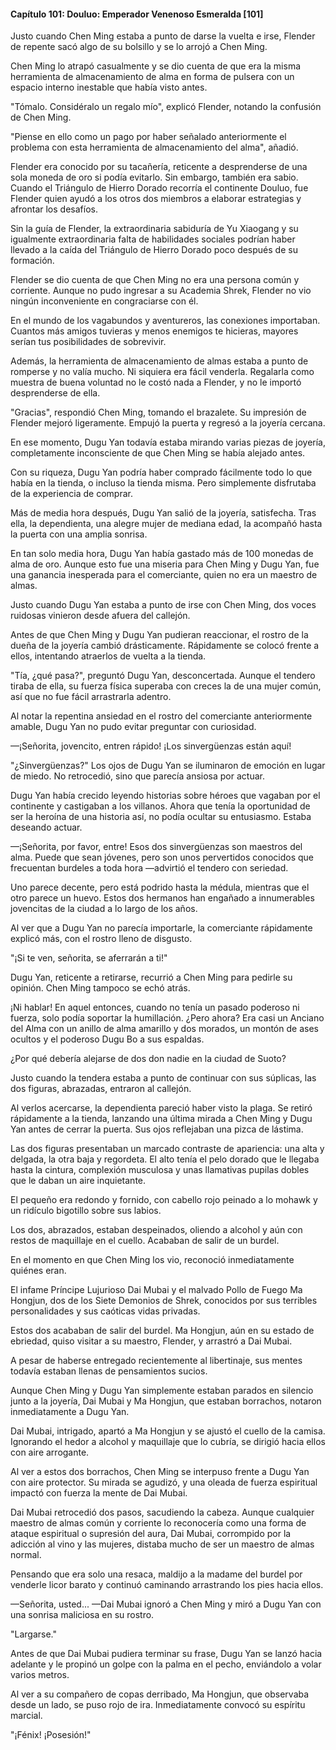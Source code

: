 
#### Capítulo 101: Douluo: Emperador Venenoso Esmeralda [101]

Justo cuando Chen Ming estaba a punto de darse la vuelta e irse, Flender de repente sacó algo de su bolsillo y se lo arrojó a Chen Ming.

Chen Ming lo atrapó casualmente y se dio cuenta de que era la misma herramienta de almacenamiento de alma en forma de pulsera con un espacio interno inestable que había visto antes.

"Tómalo. Considéralo un regalo mío", explicó Flender, notando la confusión de Chen Ming.

"Piense en ello como un pago por haber señalado anteriormente el problema con esta herramienta de almacenamiento del alma", añadió.

Flender era conocido por su tacañería, reticente a desprenderse de una sola moneda de oro si podía evitarlo. Sin embargo, también era sabio. Cuando el Triángulo de Hierro Dorado recorría el continente Douluo, fue Flender quien ayudó a los otros dos miembros a elaborar estrategias y afrontar los desafíos.

Sin la guía de Flender, la extraordinaria sabiduría de Yu Xiaogang y su igualmente extraordinaria falta de habilidades sociales podrían haber llevado a la caída del Triángulo de Hierro Dorado poco después de su formación.

Flender se dio cuenta de que Chen Ming no era una persona común y corriente. Aunque no pudo ingresar a su Academia Shrek, Flender no vio ningún inconveniente en congraciarse con él.

En el mundo de los vagabundos y aventureros, las conexiones importaban. Cuantos más amigos tuvieras y menos enemigos te hicieras, mayores serían tus posibilidades de sobrevivir.

Además, la herramienta de almacenamiento de almas estaba a punto de romperse y no valía mucho. Ni siquiera era fácil venderla. Regalarla como muestra de buena voluntad no le costó nada a Flender, y no le importó desprenderse de ella.

"Gracias", respondió Chen Ming, tomando el brazalete. Su impresión de Flender mejoró ligeramente. Empujó la puerta y regresó a la joyería cercana.

En ese momento, Dugu Yan todavía estaba mirando varias piezas de joyería, completamente inconsciente de que Chen Ming se había alejado antes.

Con su riqueza, Dugu Yan podría haber comprado fácilmente todo lo que había en la tienda, o incluso la tienda misma. Pero simplemente disfrutaba de la experiencia de comprar.

Más de media hora después, Dugu Yan salió de la joyería, satisfecha. Tras ella, la dependienta, una alegre mujer de mediana edad, la acompañó hasta la puerta con una amplia sonrisa.

En tan solo media hora, Dugu Yan había gastado más de 100 monedas de alma de oro. Aunque esto fue una miseria para Chen Ming y Dugu Yan, fue una ganancia inesperada para el comerciante, quien no era un maestro de almas.

Justo cuando Dugu Yan estaba a punto de irse con Chen Ming, dos voces ruidosas vinieron desde afuera del callejón.

Antes de que Chen Ming y Dugu Yan pudieran reaccionar, el rostro de la dueña de la joyería cambió drásticamente. Rápidamente se colocó frente a ellos, intentando atraerlos de vuelta a la tienda.

"Tía, ¿qué pasa?", preguntó Dugu Yan, desconcertada. Aunque el tendero tiraba de ella, su fuerza física superaba con creces la de una mujer común, así que no fue fácil arrastrarla adentro.

Al notar la repentina ansiedad en el rostro del comerciante anteriormente amable, Dugu Yan no pudo evitar preguntar con curiosidad.

—¡Señorita, jovencito, entren rápido! ¡Los sinvergüenzas están aquí!

"¿Sinvergüenzas?" Los ojos de Dugu Yan se iluminaron de emoción en lugar de miedo. No retrocedió, sino que parecía ansiosa por actuar.

Dugu Yan había crecido leyendo historias sobre héroes que vagaban por el continente y castigaban a los villanos. Ahora que tenía la oportunidad de ser la heroína de una historia así, no podía ocultar su entusiasmo. Estaba deseando actuar.

—¡Señorita, por favor, entre! Esos dos sinvergüenzas son maestros del alma. Puede que sean jóvenes, pero son unos pervertidos conocidos que frecuentan burdeles a toda hora —advirtió el tendero con seriedad.

Uno parece decente, pero está podrido hasta la médula, mientras que el otro parece un huevo. Estos dos hermanos han engañado a innumerables jovencitas de la ciudad a lo largo de los años.

Al ver que a Dugu Yan no parecía importarle, la comerciante rápidamente explicó más, con el rostro lleno de disgusto.

"¡Si te ven, señorita, se aferrarán a ti!"

Dugu Yan, reticente a retirarse, recurrió a Chen Ming para pedirle su opinión. Chen Ming tampoco se echó atrás.

¡Ni hablar! En aquel entonces, cuando no tenía un pasado poderoso ni fuerza, solo podía soportar la humillación. ¿Pero ahora? Era casi un Anciano del Alma con un anillo de alma amarillo y dos morados, un montón de ases ocultos y el poderoso Dugu Bo a sus espaldas.

¿Por qué debería alejarse de dos don nadie en la ciudad de Suoto?

Justo cuando la tendera estaba a punto de continuar con sus súplicas, las dos figuras, abrazadas, entraron al callejón.

Al verlos acercarse, la dependienta pareció haber visto la plaga. Se retiró rápidamente a la tienda, lanzando una última mirada a Chen Ming y Dugu Yan antes de cerrar la puerta. Sus ojos reflejaban una pizca de lástima.

Las dos figuras presentaban un marcado contraste de apariencia: una alta y delgada, la otra baja y regordeta. El alto tenía el pelo dorado que le llegaba hasta la cintura, complexión musculosa y unas llamativas pupilas dobles que le daban un aire inquietante.

El pequeño era redondo y fornido, con cabello rojo peinado a lo mohawk y un ridículo bigotillo sobre sus labios.

Los dos, abrazados, estaban despeinados, oliendo a alcohol y aún con restos de maquillaje en el cuello. Acababan de salir de un burdel.

En el momento en que Chen Ming los vio, reconoció inmediatamente quiénes eran.

El infame Príncipe Lujurioso Dai Mubai y el malvado Pollo de Fuego Ma Hongjun, dos de los Siete Demonios de Shrek, conocidos por sus terribles personalidades y sus caóticas vidas privadas.

Estos dos acababan de salir del burdel. Ma Hongjun, aún en su estado de ebriedad, quiso visitar a su maestro, Flender, y arrastró a Dai Mubai.

A pesar de haberse entregado recientemente al libertinaje, sus mentes todavía estaban llenas de pensamientos sucios.

Aunque Chen Ming y Dugu Yan simplemente estaban parados en silencio junto a la joyería, Dai Mubai y Ma Hongjun, que estaban borrachos, notaron inmediatamente a Dugu Yan.

Dai Mubai, intrigado, apartó a Ma Hongjun y se ajustó el cuello de la camisa. Ignorando el hedor a alcohol y maquillaje que lo cubría, se dirigió hacia ellos con aire arrogante.

Al ver a estos dos borrachos, Chen Ming se interpuso frente a Dugu Yan con aire protector. Su mirada se agudizó, y una oleada de fuerza espiritual impactó con fuerza la mente de Dai Mubai.

Dai Mubai retrocedió dos pasos, sacudiendo la cabeza. Aunque cualquier maestro de almas común y corriente lo reconocería como una forma de ataque espiritual o supresión del aura, Dai Mubai, corrompido por la adicción al vino y las mujeres, distaba mucho de ser un maestro de almas normal.

Pensando que era solo una resaca, maldijo a la madame del burdel por venderle licor barato y continuó caminando arrastrando los pies hacia ellos.

—Señorita, usted... —Dai Mubai ignoró a Chen Ming y miró a Dugu Yan con una sonrisa maliciosa en su rostro.

"Largarse."

Antes de que Dai Mubai pudiera terminar su frase, Dugu Yan se lanzó hacia adelante y le propinó un golpe con la palma en el pecho, enviándolo a volar varios metros.

Al ver a su compañero de copas derribado, Ma Hongjun, que observaba desde un lado, se puso rojo de ira. Inmediatamente convocó su espíritu marcial.

"¡Fénix! ¡Posesión!"